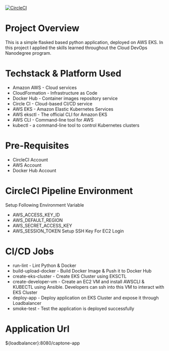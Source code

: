 [![CircleCI](https://dl.circleci.com/status-badge/img/gh/sharpbm/capstone/tree/main.svg?style=svg)](https://dl.circleci.com/status-badge/redirect/gh/sharpbm/capstone/tree/main)

# Project Overview
This is a simple flasked based python application, deployed on AWS EKS. In this project I applied the skills learned throughout the Cloud DevOps Nanodegree program.

# Techstack & Platform Used
* Amazon AWS - Cloud services
* CloudFormation - Infrastructure as Code
* Docker Hub - Container images repository service
* Circle CI - Cloud-based CI/CD service
* AWS EKS - Amazon Elastic Kubernetes Services
* AWS eksctl - The official CLI for Amazon EKS
* AWS CLI - Command-line tool for AWS
* kubectl - a command-line tool to control Kubernetes clusters

# Pre-Requisites
* CircleCI Account
* AWS Account
* Docker Hub Account

# CircleCI Pipeline Environment
Setup Following Environment Variable
* AWS_ACCESS_KEY_ID
* AWS_DEFAULT_REGION
* AWS_SECRET_ACCESS_KEY
* AWS_SESSION_TOKEN
Setup SSH Key For EC2 Login

# CI/CD Jobs
* run-lint - Lint Python & Docker 
* build-upload-docker - Build Docker Image & Push it to Docker Hub
* create-eks-cluster - Create EKS Cluster using EKSCTL
* create-developer-vm - Create an EC2 VM and install AWSCLI & KUBECTL using Ansible. Developers can ssh into this VM to interact with EKS Cluster
* deploy-app - Deploy application on EKS Cluster and expose it through Loadbalancer
* smoke-test - Test the application is deployed successfully


# Application Url
${loadbalancer}:8080/captone-app





